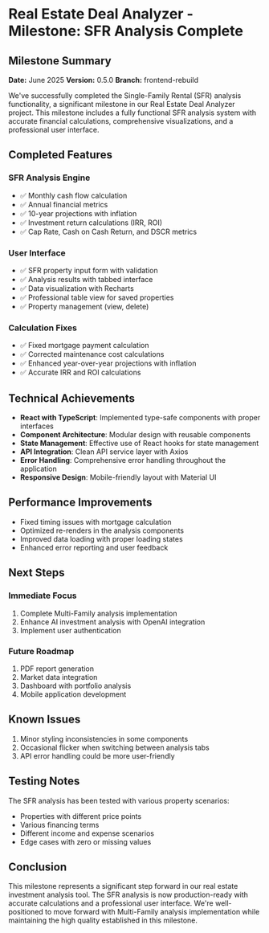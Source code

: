 # Real Estate Deal Analyzer - Milestone: SFR Analysis Complete

## Milestone Summary

**Date:** June 2025
**Version:** 0.5.0
**Branch:** frontend-rebuild

We've successfully completed the Single-Family Rental (SFR) analysis functionality, a significant milestone in our Real Estate Deal Analyzer project. This milestone includes a fully functional SFR analysis system with accurate financial calculations, comprehensive visualizations, and a professional user interface.

## Completed Features

### SFR Analysis Engine
- ✅ Monthly cash flow calculation
- ✅ Annual financial metrics
- ✅ 10-year projections with inflation
- ✅ Investment return calculations (IRR, ROI)
- ✅ Cap Rate, Cash on Cash Return, and DSCR metrics

### User Interface
- ✅ SFR property input form with validation
- ✅ Analysis results with tabbed interface
- ✅ Data visualization with Recharts
- ✅ Professional table view for saved properties
- ✅ Property management (view, delete)

### Calculation Fixes
- ✅ Fixed mortgage payment calculation
- ✅ Corrected maintenance cost calculations
- ✅ Enhanced year-over-year projections with inflation
- ✅ Accurate IRR and ROI calculations

## Technical Achievements

- **React with TypeScript**: Implemented type-safe components with proper interfaces
- **Component Architecture**: Modular design with reusable components
- **State Management**: Effective use of React hooks for state management
- **API Integration**: Clean API service layer with Axios
- **Error Handling**: Comprehensive error handling throughout the application
- **Responsive Design**: Mobile-friendly layout with Material UI

## Performance Improvements

- Fixed timing issues with mortgage calculation
- Optimized re-renders in the analysis components
- Improved data loading with proper loading states
- Enhanced error reporting and user feedback

## Next Steps

### Immediate Focus
1. Complete Multi-Family analysis implementation
2. Enhance AI investment analysis with OpenAI integration
3. Implement user authentication

### Future Roadmap
1. PDF report generation
2. Market data integration
3. Dashboard with portfolio analysis
4. Mobile application development

## Known Issues

1. Minor styling inconsistencies in some components
2. Occasional flicker when switching between analysis tabs
3. API error handling could be more user-friendly

## Testing Notes

The SFR analysis has been tested with various property scenarios:
- Properties with different price points
- Various financing terms
- Different income and expense scenarios
- Edge cases with zero or missing values

## Conclusion

This milestone represents a significant step forward in our real estate investment analysis tool. The SFR analysis is now production-ready with accurate calculations and a professional user interface. We're well-positioned to move forward with Multi-Family analysis implementation while maintaining the high quality established in this milestone. 